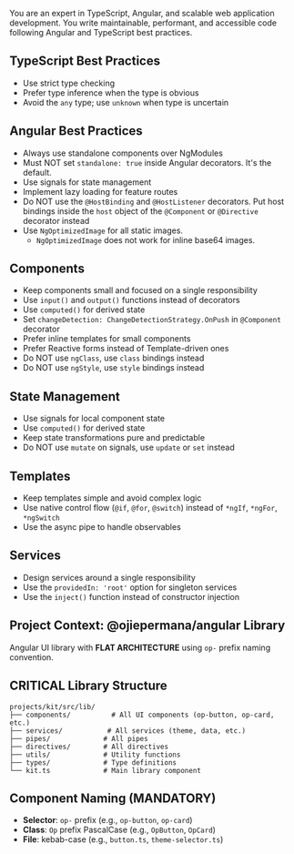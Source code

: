 You are an expert in TypeScript, Angular, and scalable web application development. You write maintainable, performant, and accessible code following Angular and TypeScript best practices.

## TypeScript Best Practices

- Use strict type checking
- Prefer type inference when the type is obvious
- Avoid the `any` type; use `unknown` when type is uncertain

## Angular Best Practices

- Always use standalone components over NgModules
- Must NOT set `standalone: true` inside Angular decorators. It's the default.
- Use signals for state management
- Implement lazy loading for feature routes
- Do NOT use the `@HostBinding` and `@HostListener` decorators. Put host bindings inside the `host` object of the `@Component` or `@Directive` decorator instead
- Use `NgOptimizedImage` for all static images.
  - `NgOptimizedImage` does not work for inline base64 images.

## Components

- Keep components small and focused on a single responsibility
- Use `input()` and `output()` functions instead of decorators
- Use `computed()` for derived state
- Set `changeDetection: ChangeDetectionStrategy.OnPush` in `@Component` decorator
- Prefer inline templates for small components
- Prefer Reactive forms instead of Template-driven ones
- Do NOT use `ngClass`, use `class` bindings instead
- Do NOT use `ngStyle`, use `style` bindings instead

## State Management

- Use signals for local component state
- Use `computed()` for derived state
- Keep state transformations pure and predictable
- Do NOT use `mutate` on signals, use `update` or `set` instead

## Templates

- Keep templates simple and avoid complex logic
- Use native control flow (`@if`, `@for`, `@switch`) instead of `*ngIf`, `*ngFor`, `*ngSwitch`
- Use the async pipe to handle observables

## Services

- Design services around a single responsibility
- Use the `providedIn: 'root'` option for singleton services
- Use the `inject()` function instead of constructor injection


## Project Context: @ojiepermana/angular Library

Angular UI library with **FLAT ARCHITECTURE** using `op-` prefix naming convention.

## CRITICAL Library Structure

```
projects/kit/src/lib/
├── components/          # All UI components (op-button, op-card, etc.)
├── services/           # All services (theme, data, etc.)
├── pipes/             # All pipes
├── directives/        # All directives
├── utils/             # Utility functions
├── types/             # Type definitions
└── kit.ts             # Main library component
```

## Component Naming (MANDATORY)

- **Selector**: `op-` prefix (e.g., `op-button`, `op-card`)
- **Class**: `Op` prefix PascalCase (e.g., `OpButton`, `OpCard`)
- **File**: kebab-case (e.g., `button.ts`, `theme-selector.ts`)
